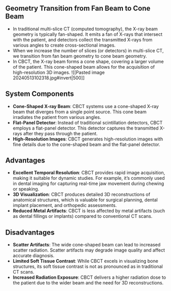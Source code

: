 
## Geometry Transition from Fan Beam to Cone Beam 
- In traditional multi-slice CT (computed tomography), the X-ray beam geometry is typically fan-shaped. It emits a fan of X-rays that intersect with the patient, and detectors collect the transmitted X-rays from various angles to create cross-sectional images.
- When we increase the number of slices (or detectors) in multi-slice CT, we transition from fan beam geometry to cone beam geometry.
- In CBCT, the X-ray beam forms a cone shape, covering a larger volume of the patient. This cone-shaped beam allows for the acquisition of high-resolution 3D images.
![[Pasted image 20240513102318.jpg#invert|500]]
## System Components 
- **Cone-Shaped X-ray Beam**: CBCT systems use a cone-shaped X-ray beam that diverges from a single point source. This cone beam irradiates the patient from various angles.
- **Flat-Panel Detector**: Instead of traditional scintillation detectors, CBCT employs a flat-panel detector. This detector captures the transmitted X-rays after they pass through the patient.
- **High-Resolution Images**: CBCT generates high-resolution images with fine details due to the cone-shaped beam and the flat-panel detector.
## Advantages
- **Excellent Temporal Resolution**: CBCT provides rapid image acquisition, making it suitable for dynamic studies. For example, it’s commonly used in dental imaging for capturing real-time jaw movement during chewing or speaking.
- **3D Visualization**: CBCT produces detailed 3D reconstructions of anatomical structures, which is valuable for surgical planning, dental implant placement, and orthopedic assessments.
- **Reduced Metal Artifacts**: CBCT is less affected by metal artifacts (such as dental fillings or implants) compared to conventional CT scans.
## Disadvantages
- **Scatter Artifacts**: The wide cone-shaped beam can lead to increased scatter radiation. Scatter artifacts may degrade image quality and affect accurate diagnosis.
- **Limited Soft Tissue Contrast**: While CBCT excels in visualizing bone structures, its soft tissue contrast is not as pronounced as in traditional CT scans.
- **Increased Radiation Exposure**: CBCT delivers a higher radiation dose to the patient due to the wider beam and the need for 3D reconstructions.